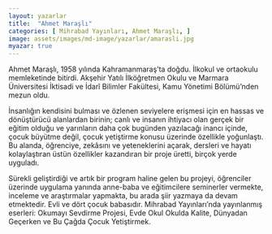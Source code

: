 ```yaml
---
layout: yazarlar
title:  "Ahmet Maraşlı"
categories: [ Mihrabad Yayınları, Ahmet Maraşlı, ]
image: assets/images/md-image/yazarlar/amarasli.jpg
myazar: true
---
```


Ahmet Maraşlı, 1958 yılında Kahramanmaraş’ta doğdu. İlkokul ve ortaokulu memleketinde bitirdi. Akşehir Yatılı İlköğretmen Okulu ve Marmara Üniversitesi İktisadi ve İdarî Bilimler Fakültesi, Kamu Yönetimi Bölümü’nden mezun oldu.

İnsanlığın kendisini bulması ve özlenen seviyelere erişmesi için en hassas ve dönüştürücü alanlardan birinin; canlı ve insanın ihtiyacı olan gerçek bir eğitim olduğu ve yarınların daha çok bugünden yazılacağı inancı içinde, çocuk büyütme değil, çocuk yetiştirme konusu üzerinde özellikle yoğunlaştı. Bu alanda, öğrenciye, zekâsını ve yeteneklerini açarak, dersleri ve hayatı kolaylaştıran üstün özellikler kazandıran bir proje üretti, birçok yerde uyguladı.

Sürekli geliştirdiği ve artık bir program haline gelen bu projeyi, öğrenciler üzerinde uygulama yanında anne-baba ve eğitimcilere seminerler vermekte, inceleme ve araştırmalar yapmakta, bu arada şiir yazmaya da devam etmektedir. Evli ve dört çocuk babasıdır. Mihrabad Yayınları’nda yayınlanmış eserleri: Okumayı Sevdirme Projesi, Evde Okul Okulda Kalite, Dünyadan Geçerken ve Bu Çağda Çocuk Yetiştirmek.
